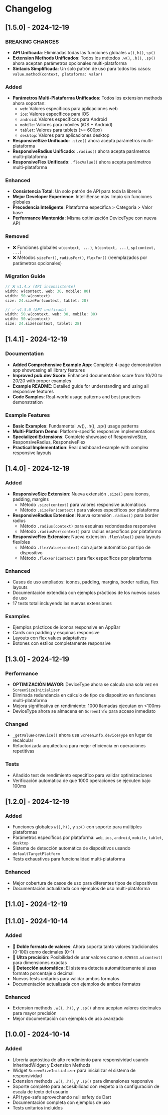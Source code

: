 # Changelog

## [1.5.0] - 2024-12-19
### BREAKING CHANGES
- **API Unificada**: Eliminadas todas las funciones globales `w()`, `h()`, `sp()`
- **Extension Methods Unificados**: Todos los métodos `.w()`, `.h()`, `.sp()` ahora aceptan parámetros opcionales multi-plataforma
- **Sintaxis Simplificada**: Un solo patrón de uso para todos los casos: `value.method(context, plataforma: valor)`

### Added
- **Parámetros Multi-Plataforma Unificados**: Todos los extension methods ahora soportan:
  - `web`: Valores específicos para aplicaciones web
  - `ios`: Valores específicos para iOS  
  - `android`: Valores específicos para Android
  - `mobile`: Valores para móviles (iOS + Android)
  - `tablet`: Valores para tablets (>= 600px)
  - `desktop`: Valores para aplicaciones desktop
- **ResponsiveSize Unificado**: `.size()` ahora acepta parámetros multi-plataforma
- **ResponsiveRadius Unificado**: `.radius()` ahora acepta parámetros multi-plataforma  
- **ResponsiveFlex Unificado**: `.flexValue()` ahora acepta parámetros multi-plataforma

### Enhanced
- **Consistencia Total**: Un solo patrón de API para toda la librería
- **Mejor Developer Experience**: IntelliSense más limpio sin funciones globales
- **Precedencia Inteligente**: Plataforma específica > Categoría > Valor base
- **Performance Mantenida**: Misma optimización DeviceType con nueva API

### Removed
- ❌ Funciones globales `w(context, ...)`, `h(context, ...)`, `sp(context, ...)`
- ❌ Métodos `sizeFor()`, `radiusFor()`, `flexFor()` (reemplazados por parámetros opcionales)

### Migration Guide
```dart
// ❌ v1.4.x (API inconsistente)
width: w(context, web: 30, mobile: 80)
width: 50.w(context)
size: 24.sizeFor(context, tablet: 28)

// ✅ v1.5.0 (API unificada)  
width: 50.w(context, web: 30, mobile: 80)
width: 50.w(context)
size: 24.size(context, tablet: 28)
```

## [1.4.1] - 2024-12-19
### Documentation
- **Added Comprehensive Example App**: Complete 4-page demonstration app showcasing all library features
- **Improved pub.dev Score**: Enhanced documentation score from 10/20 to 20/20 with proper examples
- **Example README**: Detailed guide for understanding and using all responsive features
- **Code Samples**: Real-world usage patterns and best practices demonstration

### Example Features
- **Basic Examples**: Fundamental .w(), .h(), .sp() usage patterns
- **Multi-Platform Demo**: Platform-specific responsive implementations  
- **Specialized Extensions**: Complete showcase of ResponsiveSize, ResponsiveRadius, ResponsiveFlex
- **Practical Implementation**: Real dashboard example with complex responsive layouts

## [1.4.0] - 2024-12-19
### Added
- **ResponsiveSize Extension**: Nueva extensión `.size()` para iconos, padding, margins
  - Método `.size(context)` para valores responsive automáticos
  - Método `.sizeFor(context)` para valores específicos por plataforma
- **ResponsiveRadius Extension**: Nueva extensión `.radius()` para border radius
  - Método `.radius(context)` para esquinas redondeadas responsive
  - Método `.radiusFor(context)` para radius específicos por plataforma  
- **ResponsiveFlex Extension**: Nueva extensión `.flexValue()` para layouts flexibles
  - Método `.flexValue(context)` con ajuste automático por tipo de dispositivo
  - Método `.flexFor(context)` para flex específicos por plataforma

### Enhanced
- Casos de uso ampliados: iconos, padding, margins, border radius, flex layouts
- Documentación extendida con ejemplos prácticos de los nuevos casos de uso
- 17 tests total incluyendo las nuevas extensiones

### Examples
- Ejemplos prácticos de iconos responsive en AppBar
- Cards con padding y esquinas responsive
- Layouts con flex values adaptativos
- Botones con estilos completamente responsive

## [1.3.0] - 2024-12-19
### Performance
- **OPTIMIZACIÓN MAYOR**: DeviceType ahora se calcula una sola vez en `ScreenSizeInitializer`
- Eliminada redundancia en cálculo de tipo de dispositivo en funciones multi-plataforma
- Mejora significativa en rendimiento: 1000 llamadas ejecutan en <100ms
- DeviceType ahora se almacena en `ScreenInfo` para acceso inmediato

### Changed
- `_getValueForDevice()` ahora usa `ScreenInfo.deviceType` en lugar de recalcular
- Refactorizada arquitectura para mejor eficiencia en operaciones repetitivas

### Tests
- Añadido test de rendimiento específico para validar optimizaciones
- Verificación automática de que 1000 operaciones se ejecuten bajo 100ms

## [1.2.0] - 2024-12-19
### Added
- Funciones globales `w()`, `h()`, y `sp()` con soporte para múltiples plataformas
- Parámetros específicos por plataforma: `web`, `ios`, `android`, `mobile`, `tablet`, `desktop`
- Sistema de detección automática de dispositivos usando `defaultTargetPlatform`
- Tests exhaustivos para funcionalidad multi-plataforma

### Enhanced
- Mejor cobertura de casos de uso para diferentes tipos de dispositivos
- Documentación actualizada con ejemplos de uso multi-plataforma

## [1.1.0] - 2024-12-19

## [1.1.0] - 2024-10-14

### Added
- **🎯 Doble formato de valores**: Ahora soporta tanto valores tradicionales (0-100) como decimales (0-1)
- **📏 Ultra precisión**: Posibilidad de usar valores como `0.076543.w(context)` para dimensiones exactas
- **🔄 Detección automática**: El sistema detecta automáticamente si usas formato porcentaje o decimal
- Nuevos tests unitarios para validar ambos formatos
- Documentación actualizada con ejemplos de ambos formatos

### Enhanced
- Extension methods `.w()`, `.h()`, y `.sp()` ahora aceptan valores decimales para mayor precisión
- Mejor documentación con ejemplos de uso avanzado

## [1.0.0] - 2024-10-14

### Added
- Librería agnóstica de alto rendimiento para responsividad usando InheritedWidget y Extension Methods
- Widget `ScreenSizeInitializer` para inicializar el sistema de responsividad
- Extension methods `.w()`, `.h()`, y `.sp()` para dimensiones responsive
- Soporte completo para accesibilidad con respeto a la configuración de escala de texto del usuario
- API type-safe aprovechando null safety de Dart
- Documentación completa con ejemplos de uso
- Tests unitarios incluidos
